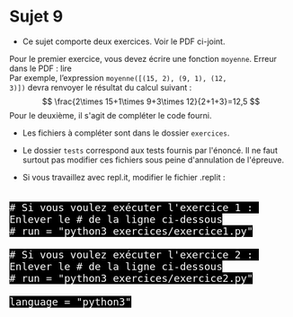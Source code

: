 # Sujet 9

- Ce sujet comporte deux exercices. Voir le PDF ci-joint.

Pour le premier exercice, vous devez écrire une fonction `moyenne`.
Erreur dans le PDF : lire  
Par exemple, l’expression <code>moyenne([(15, 2), (9, 1), (12, 3)])</code> devra renvoyer le résultat du calcul suivant :  
        $$
        \frac{2\times 15+1\times 9+3\times 12}{2+1+3}=12,5
        $$
Pour le deuxième, il s'agit de compléter le code fourni.

- Les fichiers à compléter sont dans le dossier `exercices`.

- Le dossier `tests` correspond aux tests fournis par l'énoncé.
Il ne faut surtout pas modifier ces fichiers sous peine d'annulation de l'épreuve.

- Si vous travaillez avec repl.it, modifier le fichier .replit :  
<pre><code style="background-color:black;color:white;width:100%;font-size: large;">
# Si vous voulez exécuter l'exercice 1 : Enlever le # de la ligne ci-dessous
# run = "python3 exercices/exercice1.py"

# Si vous voulez exécuter l'exercice 2 : Enlever le # de la ligne ci-dessous
# run = "python3 exercices/exercice2.py"

language = "python3"
</code></pre>
